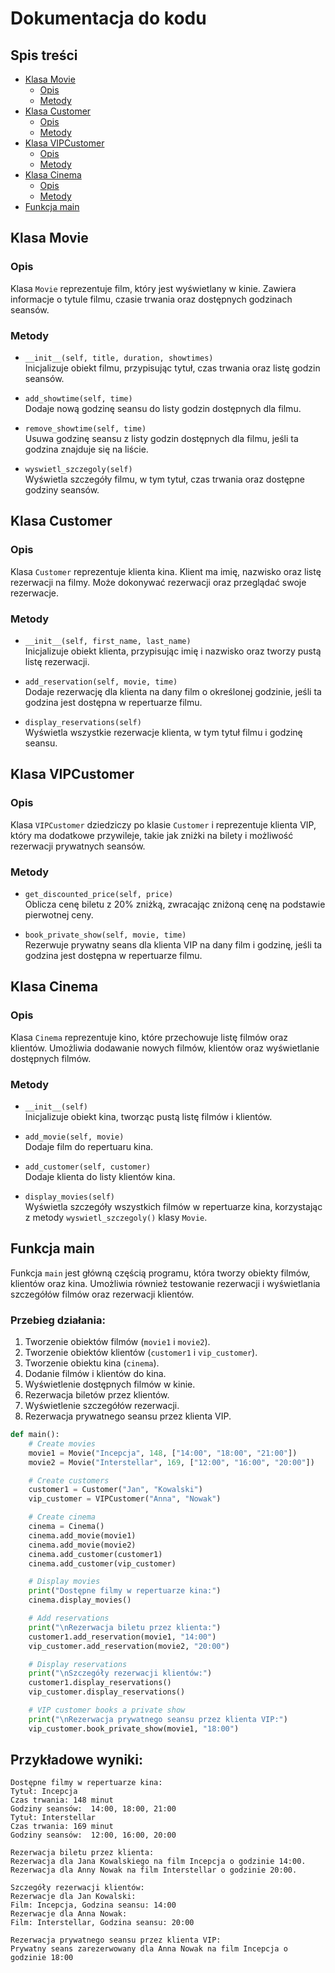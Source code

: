 # Dokumentacja do kodu

## Spis treści
- [Klasa Movie](#klasa-movie)
  - [Opis](#opis)
  - [Metody](#metody)
- [Klasa Customer](#klasa-customer)
  - [Opis](#opis-1)
  - [Metody](#metody-1)
- [Klasa VIPCustomer](#klasa-vipcustomer)
  - [Opis](#opis-2)
  - [Metody](#metody-2)
- [Klasa Cinema](#klasa-cinema)
  - [Opis](#opis-3)
  - [Metody](#metody-3)
- [Funkcja main](#funkcja-main)

## Klasa Movie

### Opis
Klasa `Movie` reprezentuje film, który jest wyświetlany w kinie. Zawiera informacje o tytule filmu, czasie trwania oraz dostępnych godzinach seansów.

### Metody

- `__init__(self, title, duration, showtimes)`  
  Inicjalizuje obiekt filmu, przypisując tytuł, czas trwania oraz listę godzin seansów.

- `add_showtime(self, time)`  
  Dodaje nową godzinę seansu do listy godzin dostępnych dla filmu.

- `remove_showtime(self, time)`  
  Usuwa godzinę seansu z listy godzin dostępnych dla filmu, jeśli ta godzina znajduje się na liście.

- `wyswietl_szczegoly(self)`  
  Wyświetla szczegóły filmu, w tym tytuł, czas trwania oraz dostępne godziny seansów.

## Klasa Customer

### Opis
Klasa `Customer` reprezentuje klienta kina. Klient ma imię, nazwisko oraz listę rezerwacji na filmy. Może dokonywać rezerwacji oraz przeglądać swoje rezerwacje.

### Metody

- `__init__(self, first_name, last_name)`  
  Inicjalizuje obiekt klienta, przypisując imię i nazwisko oraz tworzy pustą listę rezerwacji.

- `add_reservation(self, movie, time)`  
  Dodaje rezerwację dla klienta na dany film o określonej godzinie, jeśli ta godzina jest dostępna w repertuarze filmu.

- `display_reservations(self)`  
  Wyświetla wszystkie rezerwacje klienta, w tym tytuł filmu i godzinę seansu.

## Klasa VIPCustomer

### Opis
Klasa `VIPCustomer` dziedziczy po klasie `Customer` i reprezentuje klienta VIP, który ma dodatkowe przywileje, takie jak zniżki na bilety i możliwość rezerwacji prywatnych seansów.

### Metody

- `get_discounted_price(self, price)`  
  Oblicza cenę biletu z 20% zniżką, zwracając zniżoną cenę na podstawie pierwotnej ceny.

- `book_private_show(self, movie, time)`  
  Rezerwuje prywatny seans dla klienta VIP na dany film i godzinę, jeśli ta godzina jest dostępna w repertuarze filmu.

## Klasa Cinema

### Opis
Klasa `Cinema` reprezentuje kino, które przechowuje listę filmów oraz klientów. Umożliwia dodawanie nowych filmów, klientów oraz wyświetlanie dostępnych filmów.

### Metody

- `__init__(self)`  
  Inicjalizuje obiekt kina, tworząc pustą listę filmów i klientów.

- `add_movie(self, movie)`  
  Dodaje film do repertuaru kina.

- `add_customer(self, customer)`  
  Dodaje klienta do listy klientów kina.

- `display_movies(self)`  
  Wyświetla szczegóły wszystkich filmów w repertuarze kina, korzystając z metody `wyswietl_szczegoly()` klasy `Movie`.

## Funkcja main

Funkcja `main` jest główną częścią programu, która tworzy obiekty filmów, klientów oraz kina. Umożliwia również testowanie rezerwacji i wyświetlania szczegółów filmów oraz rezerwacji klientów.

### Przebieg działania:

1. Tworzenie obiektów filmów (`movie1` i `movie2`).
2. Tworzenie obiektów klientów (`customer1` i `vip_customer`).
3. Tworzenie obiektu kina (`cinema`).
4. Dodanie filmów i klientów do kina.
5. Wyświetlenie dostępnych filmów w kinie.
6. Rezerwacja biletów przez klientów.
7. Wyświetlenie szczegółów rezerwacji.
8. Rezerwacja prywatnego seansu przez klienta VIP.

```python
def main():
    # Create movies
    movie1 = Movie("Incepcja", 148, ["14:00", "18:00", "21:00"])
    movie2 = Movie("Interstellar", 169, ["12:00", "16:00", "20:00"])

    # Create customers
    customer1 = Customer("Jan", "Kowalski")
    vip_customer = VIPCustomer("Anna", "Nowak")

    # Create cinema
    cinema = Cinema()
    cinema.add_movie(movie1)
    cinema.add_movie(movie2)
    cinema.add_customer(customer1)
    cinema.add_customer(vip_customer)

    # Display movies
    print("Dostępne filmy w repertuarze kina:")
    cinema.display_movies()

    # Add reservations
    print("\nRezerwacja biletu przez klienta:")
    customer1.add_reservation(movie1, "14:00")
    vip_customer.add_reservation(movie2, "20:00")

    # Display reservations
    print("\nSzczegóły rezerwacji klientów:")
    customer1.display_reservations()
    vip_customer.display_reservations()

    # VIP customer books a private show
    print("\nRezerwacja prywatnego seansu przez klienta VIP:")
    vip_customer.book_private_show(movie1, "18:00")
```

## Przykładowe wyniki:

```
Dostępne filmy w repertuarze kina:
Tytuł: Incepcja
Czas trwania: 148 minut
Godziny seansów:  14:00, 18:00, 21:00
Tytuł: Interstellar
Czas trwania: 169 minut
Godziny seansów:  12:00, 16:00, 20:00

Rezerwacja biletu przez klienta:
Rezerwacja dla Jana Kowalskiego na film Incepcja o godzinie 14:00.
Rezerwacja dla Anny Nowak na film Interstellar o godzinie 20:00.

Szczegóły rezerwacji klientów:
Rezerwacje dla Jan Kowalski:
Film: Incepcja, Godzina seansu: 14:00
Rezerwacje dla Anna Nowak:
Film: Interstellar, Godzina seansu: 20:00

Rezerwacja prywatnego seansu przez klienta VIP:
Prywatny seans zarezerwowany dla Anna Nowak na film Incepcja o godzinie 18:00
```